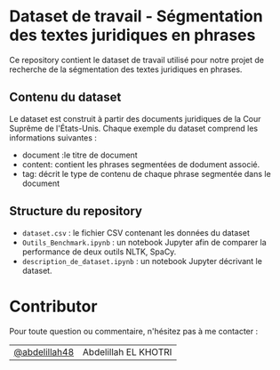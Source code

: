 

# Dataset de travail - Ségmentation des textes juridiques en phrases 

Ce repository contient le dataset de travail utilisé pour notre projet de recherche de la ségmentation des textes juridiques en phrases.
## Contenu du dataset

Le dataset est construit à partir des documents juridiques de la Cour Suprême de l'États-Unis. Chaque exemple du dataset comprend les informations suivantes :

- document :le titre de document
- content: contient les phrases segmentées de dodument associé.
- tag: décrit le type de contenu de chaque phrase segmentée dans le document

## Structure du repository

- `dataset.csv` : le fichier CSV contenant les données du dataset
- `Outils_Benchmark.ipynb` : un notebook Jupyter afin de comparer la performance de deux outils NLTK, SpaCy.
- `description_de_dataset.ipynb` : un notebook Jupyter décrivant le dataset.

# Contributor

Pour toute question ou commentaire, n'hésitez pas à me contacter :

|                                                    |                           |
| -------------------------------------------------- | --------------------------|
| [@abdelillah48](https://github.com/abdelillah48)   | Abdelillah EL KHOTRI      |  
